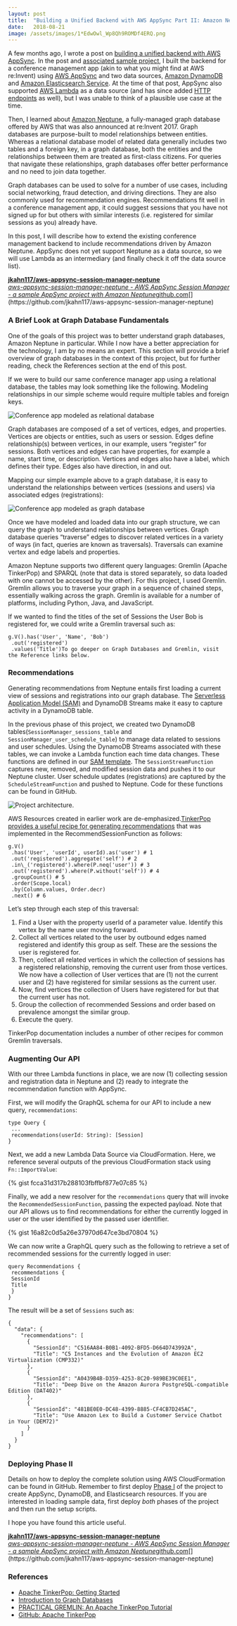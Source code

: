 ```yaml
---
layout:	post
title:	"Building a Unified Backend with AWS AppSync Part II: Amazon Neptune"
date:	2018-08-21
image: /assets/images/1*EdwOwl_Wp8Qh9ROMDf4ERQ.png
---
```

  
A few months ago, I wrote a post on [building a unified backend with AWS AppSync](https://medium.com/@joshua.a.kahn/building-a-unified-backend-with-aws-appsync-553263ececde). In the post and [associated sample project](https://github.com/jkahn117/aws-appsync-session-manager), I built the backend for a conference management app (akin to what you might find at AWS re:Invent) using [AWS AppSync](https://aws.amazon.com/appsync/) and two data sources, [Amazon DynamoDB](https://aws.amazon.com/dynamodb/) and [Amazon Elasticsearch Service](https://aws.amazon.com/elasticsearch-service/). At the time of that post, AppSync also supported [AWS Lambda](https://aws.amazon.com/lambda/) as a data source (and has since added [HTTP endpoints](https://docs.aws.amazon.com/appsync/latest/devguide/tutorial-http-resolvers.html) as well), but I was unable to think of a plausible use case at the time.

Then, I learned about [Amazon Neptune](https://aws.amazon.com/neptune/), a fully-managed graph database offered by AWS that was also announced at re:Invent 2017. Graph databases are purpose-built to model relationships between entities. Whereas a relational database model of related data generally includes two tables and a foreign key, in a graph database, both the entities and the relationships between them are treated as first-class citizens. For queries that navigate these relationships, graph databases offer better performance and no need to join data together.

Graph databases can be used to solve for a number of use cases, including social networking, fraud detection, and driving directions. They are also commonly used for recommendation engines. Recommendations fit well in a conference management app, it could suggest sessions that you have not signed up for but others with similar interests (i.e. registered for similar sessions as you) already have.

In this post, I will describe how to extend the existing conference management backend to include recommendations driven by Amazon Neptune. AppSync does not yet support Neptune as a data source, so we will use Lambda as an intermediary (and finally check it off the data source list).

[**jkahn117/aws-appsync-session-manager-neptune**  
*aws-appsync-session-manager-neptune - AWS AppSync Session Manager - a sample AppSync project with Amazon Neptune*github.com](https://github.com/jkahn117/aws-appsync-session-manager-neptune "https://github.com/jkahn117/aws-appsync-session-manager-neptune")[](https://github.com/jkahn117/aws-appsync-session-manager-neptune)

### A Brief Look at Graph Database Fundamentals

One of the goals of this project was to better understand graph databases, Amazon Neptune in particular. While I now have a better appreciation for the technology, I am by no means an expert. This section will provide a brief overview of graph databases in the context of this project, but for further reading, check the References section at the end of this post.

If we were to build our same conference manager app using a relational database, the tables may look something like the following. Modeling relationships in our simple scheme would require multiple tables and foreign keys.

![Conference app modeled as relational database](/assets/images/1*3VdYPQdKzlBadzH_i8BWBQ.png)

Graph databases are composed of a set of vertices, edges, and properties. Vertices are objects or entities, such as users or session. Edges define relationship(s) between vertices, in our example, users “register” for sessions. Both vertices and edges can have properties, for example a name, start time, or description. Vertices and edges also have a label, which defines their type. Edges also have direction, in and out.

Mapping our simple example above to a graph database, it is easy to understand the relationships between vertices (sessions and users) via associated edges (registrations):

![Conference app modeled as graph database](/assets/images/1*DfQ-LPSnXzpnClBnzSNz8g.png)

Once we have modeled and loaded data into our graph structure, we can query the graph to understand relationships between vertices. Graph database queries “traverse” edges to discover related vertices in a variety of ways (in fact, queries are known as traversals). Traversals can examine vertex and edge labels and properties.

Amazon Neptune supports two different query languages: Gremlin (Apache TinkerPop) and SPARQL (note that data is stored separately, so data loaded with one cannot be accessed by the other). For this project, I used Gremlin. Gremlin allows you to traverse your graph in a sequence of chained steps, essentially walking across the graph. Gremlin is available for a number of platforms, including Python, Java, and JavaScript.

If we wanted to find the titles of the set of Sessions the User Bob is registered for, we could write a Gremlin traversal such as:

```
g.V().has('User', 'Name', 'Bob')  
 .out('registered')  
 .values('Title')To go deeper on Graph Databases and Gremlin, visit the Reference links below.
 ```

### Recommendations

Generating recommendations from Neptune entails first loading a current view of sessions and registrations into our graph database. The [Serverless Application Model (SAM)](https://github.com/awslabs/serverless-application-model) and DynamoDB Streams make it easy to capture activity in a DynamoDB table.

In the previous phase of this project, we created two DynamoDB tables(`SessionManager_sessions_table` and `SessionManager_user_schedule_table`) to manage data related to sessions and user schedules. Using the DynamoDB Streams associated with these tables, we can invoke a Lambda function each time data changes. These functions are defined in our [SAM template](https://github.com/jkahn117/aws-appsync-session-manager-neptune/blob/master/template.yaml). The `SessionStreamFunction` captures new, removed, and modified session data and pushes it to our Neptune cluster. User schedule updates (registrations) are captured by the `ScheduleStreamFunction` and pushed to Neptune. Code for these functions can be found in GitHub.

![Project architecture.](/assets/images/1*EdwOwl_Wp8Qh9ROMDf4ERQ.png)

AWS Resources created in earlier work are de-emphasized.[TinkerPop provides a useful recipe for generating recommendations](https://tinkerpop.apache.org/docs/current/recipes/#recommendation) that was implemented in the RecommendSessionFunction as follows:

```
g.V()  
 .has('User', 'userId', userId).as('user') # 1  
 .out('registered').aggregate('self') # 2  
 .in\_('registered').where(P.neq('user')) # 3  
 .out('registered').where(P.without('self')) # 4  
 .groupCount() # 5  
 .order(Scope.local)  
 .by(Column.values, Order.decr)  
 .next() # 6
 ```

 Let’s step through each step of this traversal:

1. Find a User with the property userId of a parameter value. Identify this vertex by the name user moving forward.
2. Collect all vertices related to the user by outbound edges named registered and identify this group as self. These are the sessions the user is registered for.
3. Then, collect all related vertices in which the collection of sessions has a registered relationship, removing the current user from those vertices. We now have a collection of User vertices that are (1) not the current user and (2) have registered for similar sessions as the current user.
4. Now, find vertices the collection of Users have registered for but that the current user has not.
5. Group the collection of recommended Sessions and order based on prevalence amongst the similar group.
6. Execute the query.


TinkerPop documentation includes a number of other recipes for common Gremlin traversals.

### Augmenting Our API

With our three Lambda functions in place, we are now (1) collecting session and registration data in Neptune and (2) ready to integrate the recommendation function with AppSync.

First, we will modify the GraphQL schema for our API to include a new query, `recommendations`:

```
type Query {  
 ...  
 recommendations(userId: String): [Session]  
}
```

Next, we add a new Lambda Data Source via CloudFormation. Here, we reference several outputs of the previous CloudFormation stack using `Fn::ImportValue`:

{% gist fcca31d317b288103fbffbf877e07c85 %}

Finally, we add a new resolver for the `recommendations` query that will invoke the `RecommendedSessionFunction`, passing the expected payload. Note that our API allows us to find recommendations for either the currently logged in user or the user identified by the passed user identifier.

{% gist 16a82c0d5a26e37970d647ce3bd70804 %}

We can now write a GraphQL query such as the following to retrieve a set of recommended sessions for the currently logged in user:

```
query Recommendations {  
 recommendations {  
 SessionId  
 Title  
 }  
}
```

The result will be a set of `Sessions` such as:

```
{  
  "data": {  
    "recommendations": [  
      {  
        "SessionId": "C516AA84-B0B1-4092-BFD5-D664D743992A",  
        "Title": "C5 Instances and the Evolution of Amazon EC2 Virtualization (CMP332)"  
      },  
      {  
        "SessionId": "A0439B4B-D359-4253-8C20-989BE39C0EE1",  
        "Title": "Deep Dive on the Amazon Aurora PostgreSQL-compatible Edition (DAT402)"  
      },  
      {  
        "SessionId": "481BE0E0-DC48-4399-8885-CF4CB7D245AC",  
        "Title": "Use Amazon Lex to Build a Customer Service Chatbot in Your (DEM72)"  
      }
    ]  
  }  
}
```

### Deploying Phase II

Details on how to deploy the complete solution using AWS CloudFormation can be found in GitHub. Remember to first deploy [Phase I](https://github.com/jkahn117/aws-appsync-session-manager) of the project to create AppSync, DynamoDB, and Elasticsearch resources. If you are interested in loading sample data, first deploy *both* phases of the project and then run the setup scripts.

I hope you have found this article useful.

[**jkahn117/aws-appsync-session-manager-neptune**  
*aws-appsync-session-manager-neptune - AWS AppSync Session Manager - a sample AppSync project with Amazon Neptune*github.com](https://github.com/jkahn117/aws-appsync-session-manager-neptune "https://github.com/jkahn117/aws-appsync-session-manager-neptune")[](https://github.com/jkahn117/aws-appsync-session-manager-neptune)

### References

* [Apache TinkerPop: Getting Started](https://tinkerpop.apache.org/docs/3.1.0-incubating/tutorials-getting-started.html)
* [Introduction to Graph Databases](https://medium.com/@Kelsey.Whitehead/introduction-to-graph-databases-1f2480ede21c)
* [PRACTICAL GREMLIN: An Apache TinkerPop Tutorial](https://kelvinlawrence.net/book/Gremlin-Graph-Guide.html)
* [GitHub: Apache TinkerPop](https://github.com/apache/tinkerpop)
  